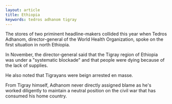 ```yaml
---
layout: article
title: Ethiopia
keywords: tedros adhanom tigray
---
```


The stores of two priminent headline-makers collided this year when Tedros Adhanom, director-general of the World Health Organization, spoke on the first situation in north Ethiopia.

In November, the director-general said that the Tigray region of Ethiopia was under a "systematic blockade" and that people were dying because of the lack of supplies.

He also noted that Tigrayans were beign arrested en masse.

From Tigray himself, Adhanom never directly assigned blame as he's worked diligently to maintain a neutral position on the civil war that has consumed his home country.
